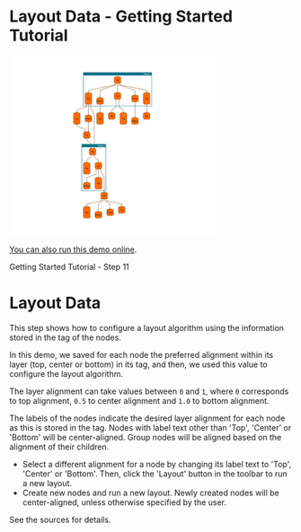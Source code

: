 # Layout Data - Getting Started Tutorial

<img src="../../resources/image/tutorial1step11.png" alt="demo-thumbnail" height="320"/>

[You can also run this demo online](https://live.yworks.com/demos/01-tutorial-getting-started/11-layout-data/index.html).

Getting Started Tutorial - Step 11

# Layout Data

This step shows how to configure a layout algorithm using the information stored in the tag of the nodes.

In this demo, we saved for each node the preferred alignment within its layer (top, center or bottom) in its tag, and then, we used this value to configure the layout algorithm.

The layer alignment can take values between `0` and `1`, where `0` corresponds to top alignment, `0.5` to center alignment and `1.0` to bottom alignment.

The labels of the nodes indicate the desired layer alignment for each node as this is stored in the tag. Nodes with label text other than 'Top', 'Center' or 'Bottom' will be center-aligned. Group nodes will be aligned based on the alignment of their children.

- Select a different alignment for a node by changing its label text to 'Top', 'Center' or 'Bottom'. Then, click the 'Layout' button in the toolbar to run a new layout.
- Create new nodes and run a new layout. Newly created nodes will be center-aligned, unless otherwise specified by the user.

See the sources for details.
